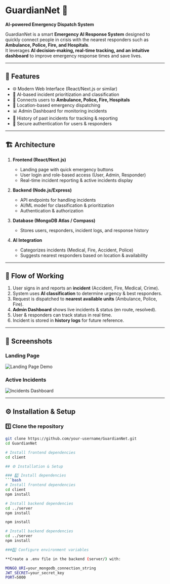 # GuardianNet 🚨  
**AI-powered Emergency Dispatch System**

GuardianNet is a smart **Emergency AI Response System** designed to quickly connect people in crisis with the nearest responders such as **Ambulance, Police, Fire, and Hospitals**.  
It leverages **AI decision-making, real-time tracking, and an intuitive dashboard** to improve emergency response times and save lives.  

---

## 🚀 Features  
- 🌐 Modern Web Interface (React/Next.js or similar)  
- 🤖 AI-based incident prioritization and classification  
- 🏥 Connects users to **Ambulance, Police, Fire, Hospitals**  
- 📍 Location-based emergency dispatching  
- 📊 Admin Dashboard for monitoring incidents  
- 📝 History of past incidents for tracking & reporting  
- 🔐 Secure authentication for users & responders  

---

## 🏗️ Architecture  
1. **Frontend (React/Next.js)**  
   - Landing page with quick emergency buttons  
   - User login and role-based access (User, Admin, Responder)  
   - Real-time incident reporting & active incidents display  

2. **Backend (Node.js/Express)**  
   - API endpoints for handling incidents  
   - AI/ML model for classification & prioritization  
   - Authentication & authorization  

3. **Database (MongoDB Atlas / Compass)**  
   - Stores users, responders, incident logs, and response history  

4. **AI Integration**  
   - Categorizes incidents (Medical, Fire, Accident, Police)  
   - Suggests nearest responders based on location & availability  

---

## 🔄 Flow of Working  
1. User signs in and reports an **incident** (Accident, Fire, Medical, Crime).  
2. System uses **AI classification** to determine urgency & best responders.  
3. Request is dispatched to **nearest available units** (Ambulance, Police, Fire).  
4. **Admin Dashboard** shows live incidents & status (en route, resolved).  
5. User & responders can track status in real time.  
6. Incident is stored in **history logs** for future reference.  

---

## 📸 Screenshots  
### Landing Page  
![Landing Page Demo](docs/screenshots/landing.png)  

### Active Incidents  
![Incidents Dashboard](docs/screenshots/incidents.png)  

---

## ⚙️ Installation & Setup  

### 1️⃣ Clone the repository  
```bash
git clone https://github.com/your-username/GuardianNet.git
cd GuardianNet

# Install frontend dependencies
cd client

## ⚙️ Installation & Setup  

### 2️⃣ Install dependencies  
```bash
# Install frontend dependencies
cd client
npm install

# Install backend dependencies
cd ../server
npm install

npm install

# Install backend dependencies
cd ../server
npm install

###3️⃣ Configure environment variables

**Create a .env file in the backend (server/) with:

MONGO_URI=your_mongodb_connection_string
JWT_SECRET=your_secret_key
PORT=5000

